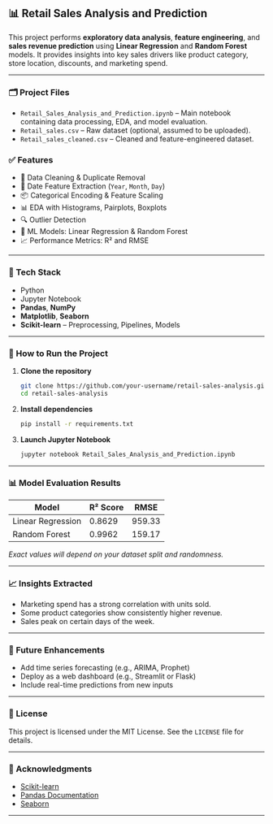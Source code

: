 ## 📊 Retail Sales Analysis and Prediction

This project performs **exploratory data analysis**, **feature engineering**, and **sales revenue prediction** using **Linear Regression** and **Random Forest** models. It provides insights into key sales drivers like product category, store location, discounts, and marketing spend.

---

### 🗂️ Project Files

* `Retail_Sales_Analysis_and_Prediction.ipynb` – Main notebook containing data processing, EDA, and model evaluation.
* `Retail_sales.csv` – Raw dataset (optional, assumed to be uploaded).
* `Retail_sales_cleaned.csv` – Cleaned and feature-engineered dataset.
  
### ✅ Features

* 🧹 Data Cleaning & Duplicate Removal
* 📅 Date Feature Extraction (`Year`, `Month`, `Day`)
* 📦 Categorical Encoding & Feature Scaling
* 📊 EDA with Histograms, Pairplots, Boxplots
* 🔍 Outlier Detection
* 🤖 ML Models: Linear Regression & Random Forest
* 📈 Performance Metrics: R² and RMSE

---

### 🔧 Tech Stack

* Python
* Jupyter Notebook
* **Pandas**, **NumPy**
* **Matplotlib**, **Seaborn**
* **Scikit-learn** – Preprocessing, Pipelines, Models

---

### 🚀 How to Run the Project

1. **Clone the repository**

   ```bash
   git clone https://github.com/your-username/retail-sales-analysis.git
   cd retail-sales-analysis
   ```

2. **Install dependencies**

   ```bash
   pip install -r requirements.txt
   ```

3. **Launch Jupyter Notebook**

   ```bash
   jupyter notebook Retail_Sales_Analysis_and_Prediction.ipynb
   ```

---

### 📊 Model Evaluation Results

| Model             | R² Score | RMSE   |
| ----------------- | -------- | ------ |
| Linear Regression | 0.8629   | 959.33 |
| Random Forest     | 0.9962   | 159.17 |

*Exact values will depend on your dataset split and randomness.*

---

### 📈 Insights Extracted

* Marketing spend has a strong correlation with units sold.
* Some product categories show consistently higher revenue.
* Sales peak on certain days of the week.

---

### 🔮 Future Enhancements

* Add time series forecasting (e.g., ARIMA, Prophet)
* Deploy as a web dashboard (e.g., Streamlit or Flask)
* Include real-time predictions from new inputs

---

### 📄 License

This project is licensed under the MIT License. See the `LICENSE` file for details.

---

### 🙌 Acknowledgments

* [Scikit-learn](https://scikit-learn.org/)
* [Pandas Documentation](https://pandas.pydata.org/)
* [Seaborn](https://seaborn.pydata.org/)

---
